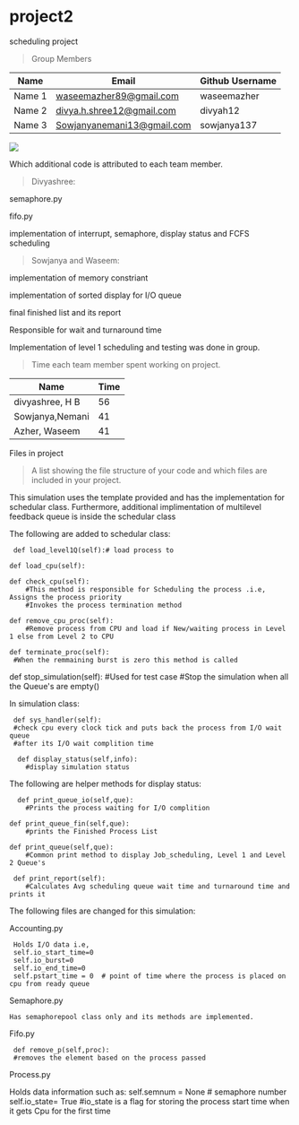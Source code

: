 # project2
scheduling project


>Group Members
>
| Name     | Email   | Github Username |
|----------|---------|-----------------|
| Name 1   | waseemazher89@gmail.com | waseemazher  |
| Name 2   | divya.h.shree12@gmail.com | divyah12  |
| Name 3   | Sowjanyanemani13@gmail.com | sowjanya137 |


![](https://github.com/WaseemAzher/5143-201-OpSys-Azher/blob/master/assignments/participation.png)



Which additional code is attributed to each team member.

>Divyashree:

semaphore.py

fifo.py

implementation of interrupt, semaphore, display status and FCFS scheduling
 
>Sowjanya and Waseem:

implementation of memory constriant

implementation of sorted display for I/O queue

final finished list and its report

Responsible for wait and turnaround time

Implementation of level 1 scheduling and testing was done in group.


>Time each team member spent working on project.
>
| Name     | Time   | 
|----------|---------|
| divyashree, H B | 56|
| Sowjanya,Nemani  | 41|
| Azher, Waseem	  |41|


Files in project

>A list showing the file structure of your code and which files are included in your project.

This simulation uses the template provided and has the implementation for schedular class.
Furthermore, additional implimentation of multilevel feedback queue is inside the schedular class

The following are added to schedular class:

     def load_level1Q(self):# load process to 
         
    def load_cpu(self):
    
    def check_cpu(self):
        #This method is responsible for Scheduling the process .i.e, Assigns the process priority 
        #Invokes the process termination method
           
    def remove_cpu_proc(self):
        #Remove process from CPU and load if New/waiting process in Level 1 else from Level 2 to CPU 
        
    def terminate_proc(self): 
     #When the remmaining burst is zero this method is called
     
   def stop_simulation(self):
        #Used for test case
        #Stop the simulation when all the Queue's are empty()
        
 In simulation class:
 
     def sys_handler(self):  
     #check cpu every clock tick and puts back the process from I/O wait queue
     #after its I/O wait complition time
     
      def display_status(self,info):
        #display simulation status
        
  The following are helper methods for display status:     
  
      def print_queue_io(self,que):
        #Prints the process waiting for I/O complition
               
    def print_queue_fin(self,que):
        #prints the Finished Process List
        
    def print_queue(self,que):
        #Common print method to display Job_scheduling, Level 1 and Level 2 Queue's

     def print_report(self):
        #Calculates Avg scheduling queue wait time and turnaround time and prints it
        
 The following files are changed for this simulation:
 
 Accounting.py
 
     Holds I/O data i.e,         
     self.io_start_time=0
     self.io_burst=0
     self.io_end_time=0
     self.pstart_time = 0  # point of time where the process is placed on cpu from ready queue
        
  Semaphore.py
  
    Has semaphorepool class only and its methods are implemented.
    
  Fifo.py
  
     def remove_p(self,proc):
     #removes the element based on the process passed
     
  Process.py
  
  Holds data information such as:
       self.semnum = None  # semaphore number
       self.io_state= True
       #io_state is a flag for storing the process start time when it gets Cpu for the first time 
       
       

